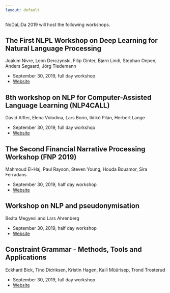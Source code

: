 ```yaml
---
layout: default
---
```


NoDaLiDa 2019 will host the following workshops.

## The First NLPL Workshop on Deep Learning for Natural Language Processing

Joakim Nivre, Leon Derczynski, Filip Ginter, Bjørn Lindi, Stephan Oepen, Anders Søgaard, Jörg Tiedemann

* September 30, 2019, full day workshop
* [Website](http://wiki.nlpl.eu/index.php/Community/workshop)

## 8th workshop on NLP for Computer-Assisted Language Learning (NLP4CALL)

David Alfter, Elena Volodina, Lars Borin, Ildikó Pilán, Herbert Lange

* September 30, 2019, full day workshop
* [Website](https://spraakbanken.gu.se/eng/research-icall/8th-nlp4call)

## The Second Financial Narrative Processing Workshop (FNP 2019)

Mahmoud El-Haj, Paul Rayson, Steven Young, Houda Bouamor, Sira Ferradans

* September 30, 2019, half day workshop
* [Website](http://wp.lancs.ac.uk/cfie/fnp2019/)

## Workshop on NLP and pseudonymisation

Beáta Megyesi and Lars Ahrenberg

* September 30, 2019, half day workshop
* [Website](https://sweclarin.se/swe/evenemang/nlp4pseudo)

## Constraint Grammar - Methods, Tools and Applications

Eckhard Bick, Tino Didriksen, Kristin Hagen, Kaili Müürisep, Trond Trosterud

* September 30, 2019, full day workshop
* [Website](https://visl.sdu.dk/nodalida2019.html)

